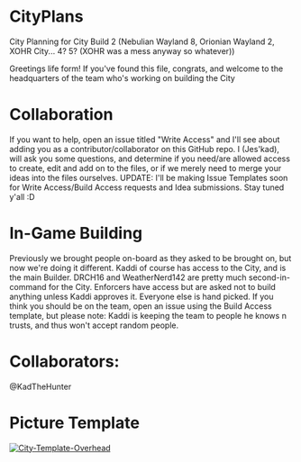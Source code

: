 # CityPlans
City Planning for City Build 2 (Nebulian Wayland 8, Orionian Wayland 2, XOHR City... 4? 5? (XOHR was a mess anyway so whatever))

Greetings life form!
If you've found this file, congrats, and welcome to the headquarters of the team who's working on building the City

# Collaboration
If you want to help, open an issue titled "Write Access" and I'll see about adding you as a contributor/collaborator on this GitHub repo.
I (Jes'kad), will ask you some questions, and determine if you need/are allowed access to create, edit and add on to the files, or if we merely need to merge your ideas into the files ourselves.
UPDATE: I'll be making Issue Templates soon for Write Access/Build Access requests and Idea submissions. Stay tuned y'all :D

# In-Game Building
Previously we brought people on-board as they asked to be brought on, but now we're doing it different. Kaddi of course has access to the City, and is the main Builder. DRCH16 and WeatherNerd142 are pretty much second-in-command for the City. Enforcers have access but are asked not to build anything unless Kaddi approves it. Everyone else is hand picked. If you think you should be on the team, open an issue using the Build Access template, but please note: Kaddi is keeping the team to people he knows n trusts, and thus won't accept random people.
 
# Collaborators:
@KadTheHunter

# Picture Template

<a align="center" href="https://ibb.co/Ycqk9gq"><img src="https://i.ibb.co/bs8Bht8/City-Template-Overhead.jpg" alt="City-Template-Overhead" border="0"></a>
